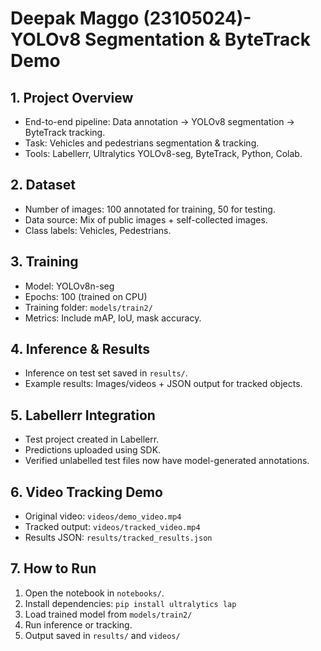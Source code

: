 # Deepak Maggo (23105024)- YOLOv8 Segmentation & ByteTrack Demo

## 1. Project Overview
- End-to-end pipeline: Data annotation → YOLOv8 segmentation → ByteTrack tracking.
- Task: Vehicles and pedestrians segmentation & tracking.
- Tools: Labellerr, Ultralytics YOLOv8-seg, ByteTrack, Python, Colab.

## 2. Dataset
- Number of images: 100 annotated for training, 50 for testing.
- Data source: Mix of public images + self-collected images.
- Class labels: Vehicles, Pedestrians.

## 3. Training
- Model: YOLOv8n-seg
- Epochs: 100 (trained on CPU)
- Training folder: `models/train2/`
- Metrics: Include mAP, IoU, mask accuracy.

## 4. Inference & Results
- Inference on test set saved in `results/`.
- Example results: Images/videos + JSON output for tracked objects.

## 5. Labellerr Integration
- Test project created in Labellerr.
- Predictions uploaded using SDK.
- Verified unlabelled test files now have model-generated annotations.

## 6. Video Tracking Demo
- Original video: `videos/demo_video.mp4`
- Tracked output: `videos/tracked_video.mp4`
- Results JSON: `results/tracked_results.json`

## 7. How to Run
1. Open the notebook in `notebooks/`.
2. Install dependencies: `pip install ultralytics lap`
3. Load trained model from `models/train2/`
4. Run inference or tracking.
5. Output saved in `results/` and `videos/`


